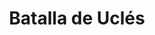 ﻿---
title: "Batalla de Uclés"
permalink: periodes_506.html
layout: periode
dataInici: 1108-05-29
sidebar: periodes
pares:
  - 469:
    title: "Reconquista"
    dataInici: "(722)"
    dataFi: "(1492)"

fills:
jocsPrincipals:
jocsEscenaris:
jocsEpoca:
  - title: "La Reconquista: Edad Media S.VIII – XV"
    bggId: 120423
    escenari: "Uclés"

jocsEpocaEscenaris:
---
